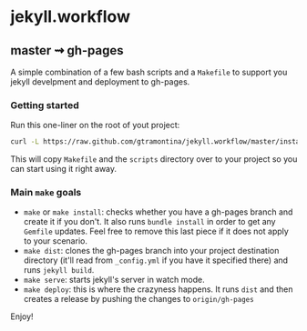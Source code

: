 # jekyll.workflow
## master ⇝ gh-pages

A simple combination of a few bash scripts and a `Makefile` to support you jekyll develpment and deployment to gh-pages.

### Getting started
Run this one-liner on the root of yout project:
```bash
curl -L https://raw.github.com/gtramontina/jekyll.workflow/master/install.sh | sh
```
This will copy `Makefile` and the `scripts` directory over to your project so you can start using it right away.

### Main `make` goals
* `make` or `make install`: checks whether you have a gh-pages branch and create it if you don't. It also runs `bundle install` in order to get any `Gemfile` updates. Feel free to remove this last piece if it does not apply to your scenario.
* `make dist`: clones the gh-pages branch into your project destination directory (it'll read from `_config.yml` if you have it specified there) and runs `jekyll build`.
* `make serve`: starts jekyll's server in watch mode.
* `make deploy`: this is where the crazyness happens. It runs `dist` and then creates a release by pushing the changes to `origin/gh-pages`

Enjoy!
